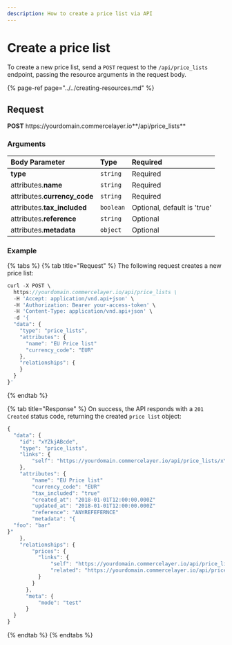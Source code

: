 ```yaml
---
description: How to create a price list via API
---
```


# Create a price list

To create a new price list, send a `POST` request to the `/api/price_lists` endpoint, passing the resource arguments in the request body.

{% page-ref page="../../creating-resources.md" %}

## Request

**POST** https://<i></i>yourdomain.commercelayer.io**/api/price_lists**

### Arguments

| Body Parameter | Type | Required |
| :--- | :--- | :--- |
| **type** | `string` | Required |
| attributes.**name** | `string` | Required |
| attributes.**currency_code** | `string` | Required |
| attributes.**tax_included** | `boolean` | Optional, default is 'true' |
| attributes.**reference** | `string` | Optional |
| attributes.**metadata** | `object` | Optional |

### Example

{% tabs %}
{% tab title="Request" %}
The following request creates a new price list:

```javascript
curl -X POST \
  https://yourdomain.commercelayer.io/api/price_lists \
  -H 'Accept: application/vnd.api+json' \
  -H 'Authorization: Bearer your-access-token' \
  -H 'Content-Type: application/vnd.api+json' \
  -d '{
  "data": {
    "type": "price_lists",
    "attributes": {
      "name": "EU Price list"
      "currency_code": "EUR"
    },
    "relationships": {
    }
  }
}'
```
{% endtab %}

{% tab title="Response" %}
On success, the API responds with a `201 Created` status code, returning the created `price list` object:

```javascript
{
  "data": {
    "id": "xYZkjABcde",
    "type": "price_lists",
    "links": {
        "self": "https://yourdomain.commercelayer.io/api/price_lists/xYZkjABcde"
    },
    "attributes": {
        "name": "EU Price list"
        "currency_code": "EUR"
        "tax_included": "true"
        "created_at": "2018-01-01T12:00:00.000Z"
        "updated_at": "2018-01-01T12:00:00.000Z"
        "reference": "ANYREFEFERNCE"
        "metadata": "{
  "foo": "bar"
}"
    },
    "relationships": {
        "prices": {
          "links": {
              "self": "https://yourdomain.commercelayer.io/api/price_lists/xYZkjABcde/relationships/prices",
              "related": "https://yourdomain.commercelayer.io/api/price_lists/xYZkjABcde/prices"
          }
        }
      },
      "meta": {
          "mode": "test"
      }
  }
}
```
{% endtab %}
{% endtabs %}
